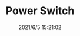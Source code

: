 ﻿---
layout: post 
title: Power Switch
tags: SW
categories: housing-terminal
overview: 
part_number: 0558-1
thumb_img: 
small_img: static/202106/558-20210605.JPG
date: 2021/6/5 15:21:02
---



